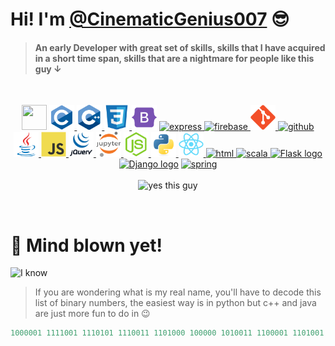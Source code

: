 # Hi! I'm [@CinematicGenius007](https://github.com/CinematicGenius007) 😎

> #### An early **Developer** with great set of skills, skills that I have acquired in a short time span, skills that are a nightmare for people like this guy &#8595;

<br>

<p align="center">
  <a href="https://go.dev/"><img src="https://raw.githubusercontent.com/jmnote/z-icons/master/svg/go.svg" width="40" height="40"></a>
  <a href="https://devdocs.io/c/" target="_blank"> <img src="https://raw.githubusercontent.com/devicons/devicon/master/icons/c/c-original.svg" alt="c" width="40" height="40"/> </a>
  <a href="http://www.cppreference.com/" target="_blank"> <img src="https://raw.githubusercontent.com/devicons/devicon/master/icons/cplusplus/cplusplus-original.svg" alt="cplusplus" width="40" height="40"/> </a>
  <a href="https://www.w3schools.com/css/" target="_blank"> <img src="https://raw.githubusercontent.com/devicons/devicon/master/icons/css3/css3-original.svg" alt="css3" width="40" height="40"/> </a>
  <a href="https://getbootstrap.com" target="_blank"><img src="https://raw.githubusercontent.com/devicons/devicon/master/icons/bootstrap/bootstrap-plain.svg" alt="bootstrap" width="40" height="40"/></a>
  <a href="https://expressjs.com/" target="_blank"> <img src="https://icongr.am/devicon/express-original-wordmark.svg?size=128&color=ffffff" alt="express" width="40" height="40"/> <a href="https://firebase.google.com/" target="_blank"> <img src="https://www.vectorlogo.zone/logos/firebase/firebase-icon.svg" alt="firebase" width="40" height="40"/> </a>
  </a>
  <a href="https://git-scm.com/" target="_blank"> <img src="https://raw.githubusercontent.com/devicons/devicon/master/icons/git/git-original.svg" alt="git" width="40" height="40"/> </a>
  </a>
  <a href="https://github.com/" target="_blank"> <img src="https://github.githubassets.com/images/modules/logos_page/GitHub-Mark.png" alt="github" width="40" height="40"/> </a>
  </a>
  <a href="https://www.java.com" target="_blank"> <img src="https://raw.githubusercontent.com/devicons/devicon/master/icons/java/java-original.svg" alt="java" width="40" height="40"/> </a>
  </a>
  <a href="https://www.w3schools.com/js/" target="_blank"> <img src="https://raw.githubusercontent.com/devicons/devicon/master/icons/javascript/javascript-original.svg" alt="javascript" width="40" height="40"/> </a>
  </a>
  <a href="https://www.jquery.com" target="_blank"> <img src="https://raw.githubusercontent.com/devicons/devicon/master/icons/jquery/jquery-original-wordmark.svg" alt="jquery" width="40" height="40"/> </a>
  <a href="https://jupyter.org/" target="_blank"> <img src="https://raw.githubusercontent.com/devicons/devicon/master/icons/jupyter/jupyter-original-wordmark.svg" alt="jupyter" width="40" height="40"/> </a>
  <a href="https://nodejs.org/" target="_blank"> <img src="https://raw.githubusercontent.com/devicons/devicon/master/icons/nodejs/nodejs-original.svg" alt="nodejs" width="40" height="40"/> </a>
  </a>
  <a href="https://python.org/" target="_blank"> <img src="https://raw.githubusercontent.com/devicons/devicon/master/icons/python/python-original.svg" alt="python" width="40" height="40"/> </a>
  </a>
  <a href="https://reactjs.org/" target="_blank"> <img src="https://raw.githubusercontent.com/devicons/devicon/master/icons/react/react-original.svg" alt="react" width="40" height="40"/> </a> <!-- from here -->
  </a>
  <a href="https://www.w3schools.com/html/" target="_blank"> <img src="https://www.w3.org/html/logo/downloads/HTML5_Logo.svg" alt="html" width="40" height="40"/> </a>
  </a>
  <a href="https://www.scala-lang.org/" target="_blank"> <img src="https://www.lightbend.com/assets/images/brand/scala/scala-logos/svg/scala-full-color.svg" alt="scala" height="40"/> </a>
  <a title="Armin Ronacher, Copyrighted free use, via Wikimedia Commons" href="https://commons.wikimedia.org/wiki/File:Flask_logo.svg"><img height="40" alt="Flask logo" src="https://upload.wikimedia.org/wikipedia/commons/thumb/3/3c/Flask_logo.svg/256px-Flask_logo.svg.png"></a>
  <a title="Django, Public domain, via Wikimedia Commons" href="https://commons.wikimedia.org/wiki/File:Django_logo.svg"><img height="40" alt="Django logo" src="https://upload.wikimedia.org/wikipedia/commons/thumb/7/75/Django_logo.svg/256px-Django_logo.svg.png"></a>
  <a href="https://spring.io/" target="_blank"> <img src="https://www.vectorlogo.zone/logos/springio/springio-ar21.svg" alt="spring" height="40"/> </a>
  <br><br>
  <img style="width: 300px;" src="https://i.chzbgr.com/full/9594981632/hFA52E032/person-spend-24hrs-debugging-finally-different-error-message-imgflipcom" alt="yes this guy" />
</p>

<br>

# 🤯 Mind blown yet!

![I know](https://i.imgur.com/TyP5EK9.gif)

> If you are wondering what is my real name, you'll have to decode this list of binary numbers, the easiest way is in python but c++ and java are just more fun to do in 😉

```python
1000001 1111001 1110101 1110011 1101000 100000 1010011 1100001 1101001 1101110 1101001
```
